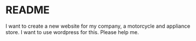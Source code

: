 # README
I want to create a new website for my company, a motorcycle and appliance store. I want to use wordpress for this. Please help me.
